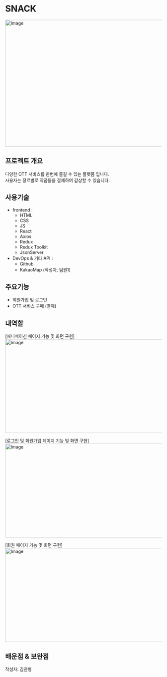 # SNACK
<img width="800" height="407" alt="Image" src="https://github.com/user-attachments/assets/cf231626-7e0b-47e3-9c20-f1d9be0ce2e3" />  

## 프로젝트 개요
다양한 OTT 서비스를 한번에 즐길 수 있는 플랫폼 입니다.  
사용자는 장르별로 작품들을 결제하여 감상할 수 있습니다. 

## 사용기술
- frontend :
  - HTML
  - CSS
  - JS
  - React
  - Axios
  - Redux
  - Redux Toolkit
  - JsonServer
- DevOps & 기타 API :
  - Github
  - KakaoMap (작성자, 팀원1) 
## 주요기능
- 회원가입 및 로그인
- OTT 서비스 구매 (결제)
## 내역할
[애니메이션 페이지 기능 및 화면 구현]
<img width="600" height="301" alt="Image" src="https://github.com/user-attachments/assets/8dded1cd-4b2a-4e24-9bce-3e9c1d12be4e" />

[로그인 및 회원가입 페이지 기능 및 화면 구현]
<img width="600" height="301" alt="Image" src="https://github.com/user-attachments/assets/59a4879d-c63e-4e20-9429-9e8b0ca8110f" />

[회원 페이지 기능 및 화면 구현]
<img width="600" height="301" alt="Image" src="https://github.com/user-attachments/assets/cea1940e-8b2e-4307-baf1-fec7305cd481" />
 
## 배운점 & 보완점

작성자: 김찬형
